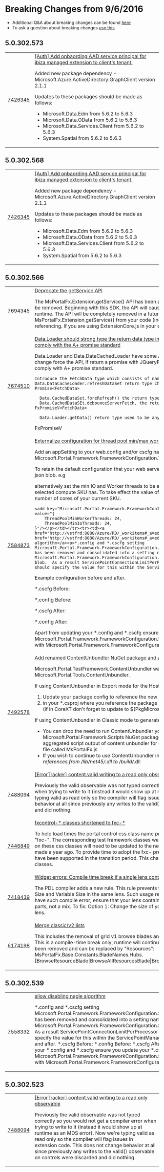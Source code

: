 # Breaking Changes from 9/6/2016 
* Additional Q&A about breaking changes can be found [here](./breaking-changes.md) 
* To ask a question about breaking changes [use this](https://aka.ms/ask/ibiza-breaking-change)  


## 5.0.302.573
<table><tr><td><a href='http://vstfrd:8080/Azure/RD/_workitems#_a=edit&id=7426345'>7426345</a></td><td><a href='http://vstfrd:8080/Azure/RD/_workitems#_a=edit&id=7426345'>[Auth] Add onbaording AAD service principal for ibiza managed extension to client's tenant.</a><p>Added new package dependency
- Microsoft.Azure.ActiveDirectory.GraphClient version 2.1.1

Updates to these packages should be made as follows:
- Microsoft.Data.Edm from 5.6.2 to 5.6.3
- Microsoft.Data.OData from 5.6.2 to 5.6.3
- Microsoft.Data.Services.Client from 5.6.2 to 5.6.3
- System.Spatial from 5.6.2 to 5.6.3</p></td></tr></table>

## 5.0.302.568
<table><tr><td><a href='http://vstfrd:8080/Azure/RD/_workitems#_a=edit&id=7426345'>7426345</a></td><td><a href='http://vstfrd:8080/Azure/RD/_workitems#_a=edit&id=7426345'>[Auth] Add onbaording AAD service principal for ibiza managed extension to client's tenant.</a><p>Added new package dependency
- Microsoft.Azure.ActiveDirectory.GraphClient version 2.1.1

Updates to these packages should be made as follows:
- Microsoft.Data.Edm from 5.6.2 to 5.6.3
- Microsoft.Data.OData from 5.6.2 to 5.6.3
- Microsoft.Data.Services.Client from 5.6.2 to 5.6.3
- System.Spatial from 5.6.2 to 5.6.3</p></td></tr></table>

## 5.0.302.566
<table><tr><td><a href='http://vstfrd:8080/Azure/RD/_workitems#_a=edit&id=7694345'>7694345</a></td><td><a href='http://vstfrd:8080/Azure/RD/_workitems#_a=edit&id=7694345'>Deprecate the getService API</a><p> The MsPortalFx.Extension.getService() API has been a known performance bottleneck and will be removed. Beginning with this SDK, the API will cause compiler breaks but continue to work at runtime. The API will be completely removed in a future SDK.  Please remove all references to MsPortalFx.Extension.getService() from your code (including any JS files that you may be referencing. If you are using ExtensionCore.js in your extension you will be affected.)</p></td></tr><tr><td><a href='http://vstfrd:8080/Azure/RD/_workitems#_a=edit&id=7674510'>7674510</a></td><td><a href='http://vstfrd:8080/Azure/RD/_workitems#_a=edit&id=7674510'>Data.Loader should strong type the return data type instead of JQueryPromiseVV<string, DataSet> in order to comply with the A+ promise standard</a><p>  Data.Loader and Data.DataCachedLoader have some API still on JQueryPromise interface.  This change force the API, if return a promise with JQueryPromiseVV(arg1, arg2) to Promise<FetchData> to comply with A+ promise standard.
 
    Introduce the FetchData type which consists of name: datasetName and value:DataSet
    Data.DataCacheLoader.refreshDataSet return type change from Promise<void> to Promise<FetchData>
 
      Data.CachedDataSet.foreRefresh() the return type become FxPromiseV<FetchData>
      Data.CachedDataSEt.debounceServerFetch, the return type change from JQueryPromise to FxPromiseV<FetchData>
 
      Data.Loader.getData() return type used to be any. Now return FxPromiseV<FetchData>
 
FxPromiseV<FetchData></p></td></tr><tr><td><a href='http://vstfrd:8080/Azure/RD/_workitems#_a=edit&id=7584873'>7584873</a></td><td><a href='http://vstfrd:8080/Azure/RD/_workitems#_a=edit&id=7584873'>Externalize configuration for thread pool min/max worker and io threads</a><p>Add an appSetting to your web.config and/or cscfg named Microsoft.Portal.Framework.FrameworkConfiguration.ThreadPoolConfiguration. 

To retain the default configuration that your web server currently uses today supply an empty json blob. e.g

<add key="Microsoft.Portal.Framework.FrameworkConfiguration.ThreadPoolConfiguration" value="{}"/>

alternatively set the min IO and Worker threads to be a factor of the number of cores your selected compute SKU has.  To take effect the value of min must be greater than or equal to the number of cores of your current SKU.

    <add key="Microsoft.Portal.Framework.FrameworkConfiguration.ThreadPoolConfiguration" value="{
        ThreadPoolMinWorkerThreads: 24,
        ThreadPoolMinIoThreads: 24,
    }"/></p></td></tr><tr><td><a href='http://vstfrd:8080/Azure/RD/_workitems#_a=edit&id=7558332'>7558332</a></td><td><a href='http://vstfrd:8080/Azure/RD/_workitems#_a=edit&id=7558332'>allow disabling nagle algorithm</a><p>*.config and *.cscfg setting Microsoft.Portal.Framework.FrameworkConfiguration.ServicePointConnectionLimitPerProcessor has been removed and consolidated into a setting named Microsoft.Portal.Framework.FrameworkConfiguration.ServicePointManager which is a json blob.  As a result ServicePointConnectionLimitPerProcessor is no long honored instead you should specify the value for this within the ServicePointManager setting.

Example configuration before and after.

*.cscfg Before:
     <Setting name="Microsoft.Portal.Framework.FrameworkConfiguration.ServicePointConnectionLimitPerProcessor" value="500" />

*.config Before:
     <add key="Microsoft.Portal.Framework.FrameworkConfiguration.ServicePointConnectionLimitPerProcessor" value="500" />

*.cscfg After:
     <Setting name="Microsoft.Portal.Framework.FrameworkConfiguration.ServicePointManager" value="{
          ConnectionLimitPerProcessor: 500,
          UseNagleAlgorithm: false,
          Expect100Continue: false
         }" />

*.config After:
     <add key="Microsoft.Portal.Framework.FrameworkConfiguration.ServicePointManager" value="{
         ConnectionLimitPerProcessor: 500,
         UseNagleAlgorithm: false,
         Expect100Continue: false
         }" />

Apart from updating your *.config and *.cscfg ensure you update your *.csdef to replace the Microsoft.Portal.Framework.FrameworkConfiguration.ServicePointConnectionLimitPerProcessor with Microsoft.Portal.Framework.FrameworkConfiguration.ServicePointManager
</p></td></tr><tr><td><a href='http://vstfrd:8080/Azure/RD/_workitems#_a=edit&id=7492578'>7492578</a></td><td><a href='http://vstfrd:8080/Azure/RD/_workitems#_a=edit&id=7492578'>Add renamed ContentUnbundler NuGet package and add to VSIX</a><p>Microsoft.Portal.TestFramework.ContentUnbundler was renamed to more appropriate Microsoft.Portal.Tools.ContentUnbundler.

If using ContentUnbundler in Export mode for the Hosting Service you need to:
1. Update your package.config to reference the new NuGet Package.
2. in your *.csproj where you reference the package update the path to reflect the new name. (if in CoreXT don't forget to update to $(PkgMicrosoft_Portal_Tools_ContentUnbundler)

If using ContentUnbundler in Classic mode to generated aggregate scripts for UT purposes. 
- You can drop the need to run ContentUnbundler yourself and update Microsoft.Portal.Framework.Scripts NuGet package instead. This package contains the aggregated script output of content unbundler for each  corresponding SDK drop in a content file called MsPortalFx.js
- If you wish to continue to use ContentUnbundler in classic mode update your *.dll, *.exe references from /lib/net45/*.dll to /build/*.dll</p></td></tr><tr><td><a href='http://vstfrd:8080/Azure/RD/_workitems#_a=edit&id=7488094'>7488094</a></td><td><a href='http://vstfrd:8080/Azure/RD/_workitems#_a=edit&id=7488094'>[ErrorTracker] content.valid writing to a read only observable</a><p>Previously the valid observable was not typed correctly so you would not get a compiler error when trying to write to it (instead it would show up at runtime as an MDS error). Now we're typing valid as read only so the compiler will flag issues in extension code. This does not change behavior at all since previously any writes to the valid() observable on controls were discarded and did nothing.</p></td></tr><tr><td><a href='http://vstfrd:8080/Azure/RD/_workitems#_a=edit&id=7446849'>7446849</a></td><td><a href='http://vstfrd:8080/Azure/RD/_workitems#_a=edit&id=7446849'>fxcontrol-* classes shortened to fxc-*</a><p>To help load times the portal control css class name prefix was shortened from "fxcontrol-" to "fxc-".  The corresponding test framework classes were also updated.  Custom tests dependent on these css classes will need to be updated to the new prefix.  This test breaking change was made a year ago.  To provide time to adopt the fxc- prefix both the fxcontrol- and fxc- classes have been supported in the transition period.   This change finally removes all the fxcontrol- classes.  </p></td></tr><tr><td><a href='http://vstfrd:8080/Azure/RD/_workitems#_a=edit&id=7418439'>7418439</a></td><td><a href='http://vstfrd:8080/Azure/RD/_workitems#_a=edit&id=7418439'>Widget errors: Compile time break if a single lens contains both fixed and variable sized tiles</a><p>The PDL compiler adds a new rule. This rule prevents the unsupported usage of parts with Fixed Size and Variable Size in the same lens. Such usage result in unpredictable runtime UI. If you have such compile error, ensure that your lens contains only Fixed Size parts or Variable Size parts, not a mix.   To fix: 
Option 1: Change the size of your parts. 
Option 2: Move parts to a new lens.</p></td></tr><tr><td><a href='http://vstfrd:8080/Azure/RD/_workitems#_a=edit&id=6174198'>6174198</a></td><td><a href='http://vstfrd:8080/Azure/RD/_workitems#_a=edit&id=6174198'>Merge classic/v2 lists</a><p>This includes the removal of grid v1 browse blades and subsequently the grid v1 blade names.  This is a compile-time break only, runtime will continue to work.  The following constants have been removed and can be replaced by "Resources": MsPortalFx.Base.Constants.BladeNames.Hubs.[BrowseResourceBlade|BrowseAllResourcesBlade|BrowseResourceGroupBlade]</p></td></tr></table>

## 5.0.302.539
<table><tr><td><a href='http://vstfrd:8080/Azure/RD/_workitems#_a=edit&id=7558332'>7558332</a></td><td><a href='http://vstfrd:8080/Azure/RD/_workitems#_a=edit&id=7558332'>allow disabling nagle algorithm</a><p>*.config and *.cscfg setting Microsoft.Portal.Framework.FrameworkConfiguration.ServicePointConnectionLimitPerProcessor has been removed and consolidated into a setting named Microsoft.Portal.Framework.FrameworkConfiguration.ServicePointManager which is a json blob.  As a result ServicePointConnectionLimitPerProcessor is no long honored instead you should specify the value for this within the ServicePointManager setting.  Example configuration before and after.  *.cscfg Before:      <Setting name="Microsoft.Portal.Framework.FrameworkConfiguration.ServicePointConnectionLimitPerProcessor" value="500" />  *.config Before:      <add key="Microsoft.Portal.Framework.FrameworkConfiguration.ServicePointConnectionLimitPerProcessor" value="500" />  *.cscfg After:      <Setting name="Microsoft.Portal.Framework.FrameworkConfiguration.ServicePointManager" value="{           ConnectionLimitPerProcessor: 500,           UseNagleAlgorithm: false,           Expect100Continue: false          }" />  *.config After:      <add key="Microsoft.Portal.Framework.FrameworkConfiguration.ServicePointManager" value="{          ConnectionLimitPerProcessor: 500,          UseNagleAlgorithm: false,          Expect100Continue: false          }" />  Apart from updating your *.config and *.cscfg ensure you update your *.csdef to replace the Microsoft.Portal.Framework.FrameworkConfiguration.ServicePointConnectionLimitPerProcessor with Microsoft.Portal.Framework.FrameworkConfiguration.ServicePointManager</p></td></tr></table>

## 5.0.302.523
<table><tr><td><a href='http://vstfrd:8080/Azure/RD/_workitems#_a=edit&id=7488094'>7488094</a></td><td><a href='http://vstfrd:8080/Azure/RD/_workitems#_a=edit&id=7488094'>[ErrorTracker] content.valid writing to a read only observable</a><p>Previously the valid observable was not typed correctly so you would not get a compiler error when trying to write to it (instead it would show up at runtime as an MDS error). Now we're typing valid as read only so the compiler will flag issues in extension code. This does not change behavior at all since previously any writes to the valid() observable on controls were discarded and did nothing.</p></td></tr></table>